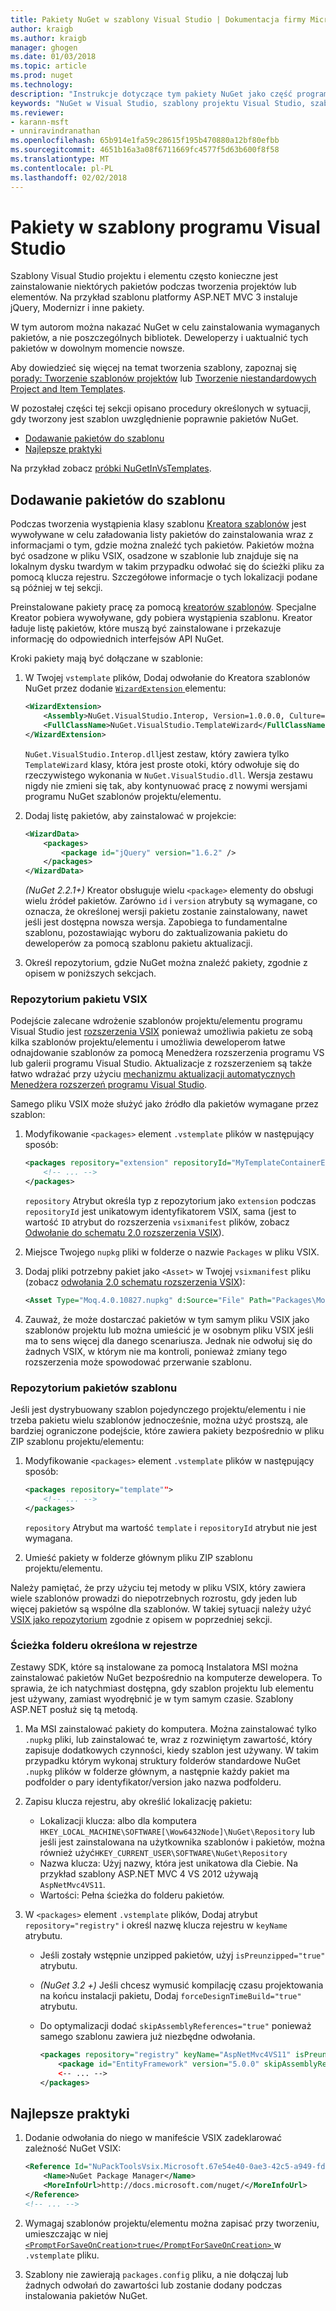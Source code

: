 ```yaml
---
title: Pakiety NuGet w szablony Visual Studio | Dokumentacja firmy Microsoft
author: kraigb
ms.author: kraigb
manager: ghogen
ms.date: 01/03/2018
ms.topic: article
ms.prod: nuget
ms.technology: 
description: "Instrukcje dotyczące tym pakiety NuGet jako część programu Visual Studio szablonów projektów i elementów."
keywords: "NuGet w Visual Studio, szablony projektu Visual Studio, szablony elementów Visual Studio, pakiety w szablonach projektu, pakiety w szablonach elementów"
ms.reviewer:
- karann-msft
- unniravindranathan
ms.openlocfilehash: 65b914e1fa59c28615f195b470880a12bf80efbb
ms.sourcegitcommit: 4651b16a3a08f6711669fc4577f5d63b600f8f58
ms.translationtype: MT
ms.contentlocale: pl-PL
ms.lasthandoff: 02/02/2018
---
```

# <a name="packages-in-visual-studio-templates"></a>Pakiety w szablony programu Visual Studio

Szablony Visual Studio projektu i elementu często konieczne jest zainstalowanie niektórych pakietów podczas tworzenia projektów lub elementów. Na przykład szablonu platformy ASP.NET MVC 3 instaluje jQuery, Modernizr i inne pakiety.

W tym autorom można nakazać NuGet w celu zainstalowania wymaganych pakietów, a nie poszczególnych bibliotek. Deweloperzy i uaktualnić tych pakietów w dowolnym momencie nowsze.

Aby dowiedzieć się więcej na temat tworzenia szablony, zapoznaj się [porady: Tworzenie szablonów projektów](/visualstudio/ide/how-to-create-project-templates) lub [Tworzenie niestandardowych Project and Item Templates](/visualstudio/extensibility/creating-custom-project-and-item-templates).

W pozostałej części tej sekcji opisano procedury określonych w sytuacji, gdy tworzony jest szablon uwzględnienie poprawnie pakietów NuGet.

- [Dodawanie pakietów do szablonu](#adding-packages-to-a-template)
- [Najlepsze praktyki](#best-practices)

Na przykład zobacz [próbki NuGetInVsTemplates](https://bitbucket.org/marcind/nugetinvstemplates).

## <a name="adding-packages-to-a-template"></a>Dodawanie pakietów do szablonu

Podczas tworzenia wystąpienia klasy szablonu [Kreatora szablonów](/visualstudio/extensibility/how-to-use-wizards-with-project-templates) jest wywoływane w celu załadowania listy pakietów do zainstalowania wraz z informacjami o tym, gdzie można znaleźć tych pakietów. Pakietów można być osadzone w pliku VSIX, osadzone w szablonie lub znajduje się na lokalnym dysku twardym w takim przypadku odwołać się do ścieżki pliku za pomocą klucza rejestru. Szczegółowe informacje o tych lokalizacji podane są później w tej sekcji.

Preinstalowane pakiety pracę za pomocą [kreatorów szablonów](/visualstudio/extensibility/how-to-use-wizards-with-project-templates). Specjalne Kreator pobiera wywoływane, gdy pobiera wystąpienia szablonu. Kreator ładuje listę pakietów, które muszą być zainstalowane i przekazuje informację do odpowiednich interfejsów API NuGet.

Kroki pakiety mają być dołączane w szablonie:

1. W Twojej `vstemplate` plików, Dodaj odwołanie do Kreatora szablonów NuGet przez dodanie [ `WizardExtension` ](/visualstudio/extensibility/wizardextension-element-visual-studio-templates) elementu:

    ```xml
    <WizardExtension>
        <Assembly>NuGet.VisualStudio.Interop, Version=1.0.0.0, Culture=neutral, PublicKeyToken=b03f5f7f11d50a3a</Assembly>
        <FullClassName>NuGet.VisualStudio.TemplateWizard</FullClassName>
    </WizardExtension>
    ```

    `NuGet.VisualStudio.Interop.dll`jest zestaw, który zawiera tylko `TemplateWizard` klasy, która jest proste otoki, który odwołuje się do rzeczywistego wykonania w `NuGet.VisualStudio.dll`. Wersja zestawu nigdy nie zmieni się tak, aby kontynuować pracę z nowymi wersjami programu NuGet szablonów projektu/elementu.

1. Dodaj listę pakietów, aby zainstalować w projekcie:

    ```xml
    <WizardData>
        <packages>
            <package id="jQuery" version="1.6.2" />
        </packages>
    </WizardData>
    ```

    *(NuGet 2.2.1+)*  Kreator obsługuje wielu `<package>` elementy do obsługi wielu źródeł pakietów. Zarówno `id` i `version` atrybuty są wymagane, co oznacza, że określonej wersji pakietu zostanie zainstalowany, nawet jeśli jest dostępna nowsza wersja. Zapobiega to fundamentalne szablonu, pozostawiając wyboru do zaktualizowania pakietu do deweloperów za pomocą szablonu pakietu aktualizacji.

1. Określ repozytorium, gdzie NuGet można znaleźć pakiety, zgodnie z opisem w poniższych sekcjach.

### <a name="vsix-package-repository"></a>Repozytorium pakietu VSIX

Podejście zalecane wdrożenie szablonów projektu/elementu programu Visual Studio jest [rozszerzenia VSIX](/visualstudio/extensibility/shipping-visual-studio-extensions) ponieważ umożliwia pakietu ze sobą kilka szablonów projektu/elementu i umożliwia deweloperom łatwe odnajdowanie szablonów za pomocą Menedżera rozszerzenia programu VS lub galerii programu Visual Studio. Aktualizacje z rozszerzeniem są także łatwo wdrażać przy użyciu [mechanizmu aktualizacji automatycznych Menedżera rozszerzeń programu Visual Studio](/visualstudio/extensibility/how-to-update-a-visual-studio-extension).

Samego pliku VSIX może służyć jako źródło dla pakietów wymagane przez szablon:

1. Modyfikowanie `<packages>` element `.vstemplate` plików w następujący sposób:

    ```xml
    <packages repository="extension" repositoryId="MyTemplateContainerExtensionId">
        <!-- ... -->
    </packages>
    ```

    `repository` Atrybut określa typ z repozytorium jako `extension` podczas `repositoryId` jest unikatowym identyfikatorem VSIX, sama (jest to wartość `ID` atrybut do rozszerzenia `vsixmanifest` plików, zobacz [ Odwołanie do schematu 2.0 rozszerzenia VSIX](/visualstudio/extensibility/vsix-extension-schema-2-0-reference)).

1. Miejsce Twojego `nupkg` pliki w folderze o nazwie `Packages` w pliku VSIX.

1. Dodaj pliki potrzebny pakiet jako `<Asset>` w Twojej `vsixmanifest` pliku (zobacz [odwołania 2.0 schematu rozszerzenia VSIX](/visualstudio/extensibility/vsix-extension-schema-2-0-reference)):

    ```xml
    <Asset Type="Moq.4.0.10827.nupkg" d:Source="File" Path="Packages\Moq.4.0.10827.nupkg" d:VsixSubPath="Packages" />
    ```

1. Zauważ, że może dostarczać pakietów w tym samym pliku VSIX jako szablonów projektu lub można umieścić je w osobnym pliku VSIX jeśli ma to sens więcej dla danego scenariusza. Jednak nie odwołuj się do żadnych VSIX, w którym nie ma kontroli, ponieważ zmiany tego rozszerzenia może spowodować przerwanie szablonu.

### <a name="template-package-repository"></a>Repozytorium pakietów szablonu

Jeśli jest dystrybuowany szablon pojedynczego projektu/elementu i nie trzeba pakietu wielu szablonów jednocześnie, można użyć prostszą, ale bardziej ograniczone podejście, które zawiera pakiety bezpośrednio w pliku ZIP szablonu projektu/elementu:

1. Modyfikowanie `<packages>` element `.vstemplate` plików w następujący sposób:

    ```xml
    <packages repository="template"">
        <!-- ... -->
    </packages>
    ```

    `repository` Atrybut ma wartość `template` i `repositoryId` atrybut nie jest wymagana.

1. Umieść pakiety w folderze głównym pliku ZIP szablonu projektu/elementu.

Należy pamiętać, że przy użyciu tej metody w pliku VSIX, który zawiera wiele szablonów prowadzi do niepotrzebnych rozrostu, gdy jeden lub więcej pakietów są wspólne dla szablonów. W takiej sytuacji należy użyć [VSIX jako repozytorium](#vsix-package-repository) zgodnie z opisem w poprzedniej sekcji.

### <a name="registry-specified-folder-path"></a>Ścieżka folderu określona w rejestrze

Zestawy SDK, które są instalowane za pomocą Instalatora MSI można zainstalować pakietów NuGet bezpośrednio na komputerze dewelopera. To sprawia, że ich natychmiast dostępna, gdy szablon projektu lub elementu jest używany, zamiast wyodrębnić je w tym samym czasie. Szablony ASP.NET posłuż się tą metodą.

1. Ma MSI zainstalować pakiety do komputera. Można zainstalować tylko `.nupkg` pliki, lub zainstalować te, wraz z rozwiniętym zawartość, który zapisuje dodatkowych czynności, kiedy szablon jest używany. W takim przypadku którym wykonaj struktury folderów standardowe NuGet `.nupkg` plików w folderze głównym, a następnie każdy pakiet ma podfolder o pary identyfikator/version jako nazwa podfolderu.

1. Zapisu klucza rejestru, aby określić lokalizację pakietu:

    - Lokalizacji klucza: albo dla komputera `HKEY_LOCAL_MACHINE\SOFTWARE[\Wow6432Node]\NuGet\Repository` lub jeśli jest zainstalowana na użytkownika szablonów i pakietów, można również użyć`HKEY_CURRENT_USER\SOFTWARE\NuGet\Repository`
    - Nazwa klucza: Użyj nazwy, która jest unikatowa dla Ciebie. Na przykład szablony ASP.NET MVC 4 VS 2012 używają `AspNetMvc4VS11`.
    - Wartości: Pełna ścieżka do folderu pakietów.

1. W `<packages>` element `.vstemplate` plików, Dodaj atrybut `repository="registry"` i określ nazwę klucza rejestru w `keyName` atrybutu.

    - Jeśli zostały wstępnie unzipped pakietów, użyj `isPreunzipped="true"` atrybutu.
    - *(NuGet 3.2 +)*  Jeśli chcesz wymusić kompilację czasu projektowania na końcu instalacji pakietu, Dodaj `forceDesignTimeBuild="true"` atrybutu.
    - Do optymalizacji dodać `skipAssemblyReferences="true"` ponieważ samego szablonu zawiera już niezbędne odwołania.

        ```xml
        <packages repository="registry" keyName="AspNetMvc4VS11" isPreunzipped="true">
            <package id="EntityFramework" version="5.0.0" skipAssemblyReferences="true" />
            <-- ... -->
        </packages>
        ```

## <a name="best-practices"></a>Najlepsze praktyki

1. Dodanie odwołania do niego w manifeście VSIX zadeklarować zależność NuGet VSIX:

    ```xml
    <Reference Id="NuPackToolsVsix.Microsoft.67e54e40-0ae3-42c5-a949-fddf5739e7a5" MinVersion="1.7.30402.9028">
        <Name>NuGet Package Manager</Name>
        <MoreInfoUrl>http://docs.microsoft.com/nuget/</MoreInfoUrl>
    </Reference>
    <!-- ... -->
    ```

1. Wymagaj szablonów projektu/elementu można zapisać przy tworzeniu, umieszczając w niej [ `<PromptForSaveOnCreation>true</PromptForSaveOnCreation>` ](/visualstudio/extensibility/promptforsaveoncreation-element-visual-studio-templates) w `.vstemplate` pliku.

1. Szablony nie zawierają `packages.config` pliku, a nie dołączaj lub żadnych odwołań do zawartości lub zostanie dodany podczas instalowania pakietów NuGet.
